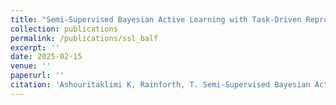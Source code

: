 ```yaml
---
title: "Semi-Supervised Bayesian Active Learning with Task-Driven Representations"
collection: publications
permalink: /publications/ssl_balf
excerpt: ''
date: 2025-02-15
venue: ''
paperurl: ''
citation: 'Ashouritaklimi K, Rainforth, T. Semi-Supervised Bayesian Active Learning with Task-Driven Representations. Submitted to Advances in Approximate Bayesian Inference Symposium 2025.'
---
```

